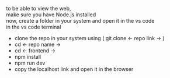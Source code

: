 to be able to view the web,  
make sure you have Node.js installed  
now,  create a folder in your system and open it in the vs code  
in the vs code terminal  
- clone the repo in your system using ( git clone <- repo link -> )
- cd <- repo name ->
- cd <- frontend ->
- npm install
- npm run dev
- copy the localhost link and open it in the browser
